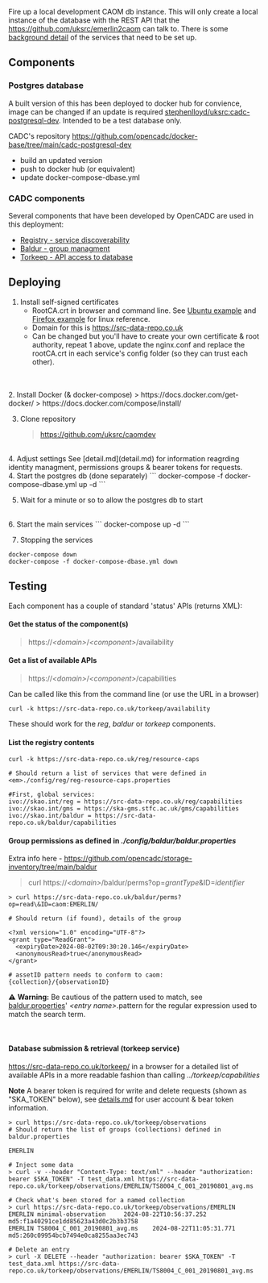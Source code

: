 Fire up a local development CAOM db instance. This will only create a local instance of the database with the REST API that the https://github.com/uksrc/emerlin2caom can talk to. There is some [background detail](detail.md) of the services that need to be set up.

## Components

### Postgres database
A built version of this has been deployed to docker hub for convience, image can be changed if an update is required [stephenlloyd/uksrc:cadc-postgresql-dev](https://hub.docker.com/layers/stephenlloyd/uksrc/cadc-postgresql-dev/images/sha256-973f6a1a5bdfa9d9b8740a4c9088c38e8a0f78b09f652fa3c14a07c905ff30df?context=repo). 
Intended to be a test database only.

CADC's repository https://github.com/opencadc/docker-base/tree/main/cadc-postgresql-dev
- build an updated version
- push to docker hub (or equivalent)
- update docker-compose-dbase.yml

### CADC components
Several components that have been developed by OpenCADC are used in this deployment:
- [Registry - service discoverability](https://github.com/opencadc/reg/tree/main/reg)
- [Baldur - group managment](https://github.com/opencadc/storage-inventory/tree/main/baldur)
- [Torkeep - API access to database](https://github.com/opencadc/caom2db/tree/main/torkeep)


## Deploying
1. Install self-signed certificates
	- RootCA.crt in browser and command line. See [Ubuntu example](https://ubuntu.com/server/docs/install-a-root-ca-certificate-in-the-trust-store) and [Firefox example](https://docs.vmware.com/en/VMware-Adapter-for-SAP-Landscape-Management/2.1.0/Installation-and-Administration-Guide-for-VLA-Administrators/GUID-0CED691F-79D3-43A4-B90D-CD97650C13A0.html) for linux reference.
	- Domain for this is https://src-data-repo.co.uk
	- Can be changed but you'll have to create your own certificate & root authority, repeat 1 above, update the nginx.conf and replace the rootCA.crt in each service's config folder (so they can trust each other).
<br>
<br>
2. Install Docker (& docker-compose)  
	>	https://docs.docker.com/get-docker/  
	>	https://docs.docker.com/compose/install/
<br>

3. Clone repository  
	>https://github.com/uksrc/caomdev
<br>
4. Adjust settings
	See [detail.md](detail.md) for information reagrding identity managment, permissions groups & bearer tokens for requests.
<br>
4. Start the postgres db (done separately)  
```
docker-compose -f docker-compose-dbase.yml up -d
```

5. Wait for a minute or so to allow the postgres db to start 
<br>
6. Start the main services  
```
docker-compose up -d
```

7. Stopping the services  
```
docker-compose down
docker-compose -f docker-compose-dbase.yml down
```

## Testing

Each component has a couple of standard 'status' APIs (returns XML):

#### Get the status of the component(s)
>https://<em>\<domain\></em>/<em>\<component\></em>/availability

#### Get a list of available APIs 
>https://<em>\<domain\></em>/<em>\<component\></em>/capabilities

Can be called like this from the command line (or use the URL in a browser)  
```
curl -k https://src-data-repo.co.uk/torkeep/availability
```
These should work for the <em>reg</em>, <em>baldur</em> or <em>torkeep</em> components.


#### List the registry contents  
```
curl -k https://src-data-repo.co.uk/reg/resource-caps

# Should return a list of services that were defined in <em>./config/reg/reg-resource-caps.properties

#First, global services:
ivo://skao.int/reg = https://src-data-repo.co.uk/reg/capabilities  
ivo://skao.int/gms = https://ska-gms.stfc.ac.uk/gms/capabilities  
ivo://skao.int/baldur = https://src-data-repo.co.uk/baldur/capabilities  
```


#### Group permissions as defined in <em>./config/baldur/baldur.properties</em>  
Extra info here - https://github.com/opencadc/storage-inventory/tree/main/baldur  

>curl https://<em>\<domain\></em>/baldur/perms?op=<em>grantType</em>\&ID=<em>identifier</em>
```
> curl https://src-data-repo.co.uk/baldur/perms?op=read\&ID=caom:EMERLIN/

# Should return (if found), details of the group

<?xml version="1.0" encoding="UTF-8"?>
<grant type="ReadGrant">
  <expiryDate>2024-08-02T09:30:20.146</expiryDate>
  <anonymousRead>true</anonymousRead>
</grant>

# assetID pattern needs to conform to caom:{collection}/{observationID}
```

 ⚠️ **Warning:** Be cautious of the pattern used to match, see [baldur.properties](config/baldur/baldur.properties)' <em>\<entry name\></em>.pattern for the regular expression used to match the search term.

<br>
  
#### Database submission & retrieval (torkeep service)  
https://src-data-repo.co.uk/torkeep/ in a browser for a detailed list of available APIs in a more readable fashion than calling <em>../torkeep/capabilities</em>

**Note** A bearer token is required for write and delete requests (shown as "SKA_TOKEN" below), see [details.md](detail.md) for user account & bear token information. 
```
> curl https://src-data-repo.co.uk/torkeep/observations
# Should return the list of groups (collections) defined in baldur.properties

EMERLIN

# Inject some data
> curl -v --header "Content-Type: text/xml" --header "authorization: bearer $SKA_TOKEN" -T test_data.xml https://src-data-repo.co.uk/torkeep/observations/EMERLIN/TS8004_C_001_20190801_avg.ms

# Check what's been stored for a named collection 
> curl https://src-data-repo.co.uk/torkeep/observations/EMERLIN
EMERLIN minimal-observation     2024-08-22T10:56:37.252 md5:f1a40291ce1dd85623a43d0c2b3b3758
EMERLIN TS8004_C_001_20190801_avg.ms    2024-08-22T11:05:31.771 md5:260c09954bcb7494e0ca8255aa3ec743

# Delete an entry
> curl -X DELETE --header "authorization: bearer $SKA_TOKEN" -T test_data.xml https://src-data-repo.co.uk/torkeep/observations/EMERLIN/TS8004_C_001_20190801_avg.ms

```

<br>





